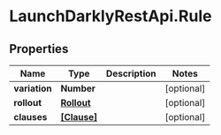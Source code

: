 # LaunchDarklyRestApi.Rule

## Properties
Name | Type | Description | Notes
------------ | ------------- | ------------- | -------------
**variation** | **Number** |  | [optional] 
**rollout** | [**Rollout**](Rollout.md) |  | [optional] 
**clauses** | [**[Clause]**](Clause.md) |  | [optional] 


